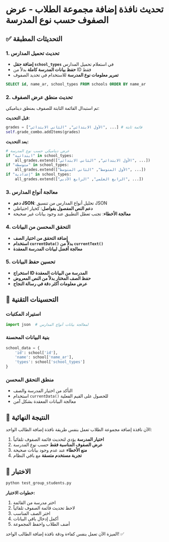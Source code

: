 # تحديث نافذة إضافة مجموعة الطلاب - عرض الصفوف حسب نوع المدرسة

## ✅ التحديثات المطبقة

### 1. تحديث تحميل المدارس
- **إضافة حقل `school_types`** في استعلام تحميل المدارس
- **حفظ بيانات المدرسة كاملة** بدلاً من ID فقط
- **تمرير معلومات نوع المدرسة** للاستخدام في تحديد الصفوف

```sql
SELECT id, name_ar, school_types FROM schools ORDER BY name_ar
```

### 2. تحديث منطق عرض الصفوف
تم استبدال القائمة الثابتة للصفوف بمنطق ديناميكي:

**قبل التحديث:**
```python
grades = ["الأول الابتدائي", "الثاني الابتدائي", ...] # قائمة ثابتة
self.grade_combo.addItems(grades)
```

**بعد التحديث:**
```python
# عرض ديناميكي حسب نوع المدرسة
if "ابتدائية" in school_types:
    all_grades.extend(["الأول الابتدائي", "الثاني الابتدائي", ...])
if "متوسطة" in school_types:
    all_grades.extend(["الأول المتوسط", "الثاني المتوسط", ...])
if "إعدادية" in school_types:
    all_grades.extend(["الرابع العلمي", "الرابع الأدبي", ...])
```

### 3. معالجة أنواع المدارس
- **دعم JSON**: تحليل أنواع المدارس من تنسيق JSON
- **دعم النص المفصول بفواصل**: كخيار احتياطي
- **معالجة الأخطاء**: تجنب تعطل التطبيق عند وجود بيانات غير صحيحة

### 4. التحقق المحسن من البيانات
- **إضافة التحقق من اختيار الصف**
- **استخدام `currentData()` بدلاً من `currentText()`**
- **معالجة أفضل لبيانات المدرسة المعقدة**

### 5. تحسين حفظ البيانات
- **استخراج ID المدرسة من البيانات المعقدة**
- **حفظ الصف المختار بدلاً من النص المعروض**
- **عرض معلومات أكثر دقة في رسالة النجاح**

## 🔧 التحسينات التقنية

### استيراد المكتبات
```python
import json  # لمعالجة بيانات أنواع المدارس
```

### بنية البيانات المحسنة
```python
school_data = {
    'id': school['id'],
    'name': school['name_ar'],
    'types': school['school_types']
}
```

### منطق التحقق المحسن
- التأكد من اختيار المدرسة والصف
- استخدام `currentData()` للحصول على القيم الفعلية
- معالجة البيانات المعقدة بشكل آمن

## 🎯 النتيجة النهائية

الآن نافذة إضافة مجموعة الطلاب تعمل بنفس طريقة نافذة إضافة الطالب الواحد:

1. **اختيار المدرسة** يؤدي لتحديث قائمة الصفوف تلقائياً
2. **عرض الصفوف المناسبة فقط** حسب نوع المدرسة
3. **منع الأخطاء** عند عدم وجود بيانات صحيحة
4. **تجربة مستخدم متسقة** مع باقي النظام

## 🧪 الاختبار

```bash
python test_group_students.py
```

**خطوات الاختبار:**
1. اختر مدرسة من القائمة
2. لاحظ تحديث قائمة الصفوف تلقائياً
3. اختر الصف المناسب
4. أكمل إدخال باقي البيانات
5. أضف الطلاب واحفظ المجموعة

الميزة الآن تعمل بنفس كفاءة ودقة نافذة إضافة الطالب الواحد! ✅
